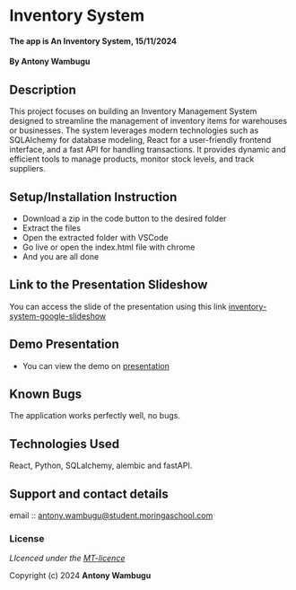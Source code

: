 # Inventory System
#### The app is An Inventory System, 15/11/2024
#### **By Antony Wambugu**
## Description
This project focuses on building an Inventory Management System designed to streamline the management of inventory items for warehouses or businesses. The system leverages modern technologies such as SQLAlchemy for database modeling, React for a user-friendly frontend interface, and a fast API for handling transactions. It provides dynamic and efficient tools to manage products, monitor stock levels, and track suppliers.


## Setup/Installation Instruction
* Download a zip in the code button to the desired folder
* Extract the files
* Open the extracted folder with VSCode
* Go live or open the index.html file with chrome
* And you are all done

## Link to the Presentation Slideshow
You can access the slide of the presentation using this link [inventory-system-google-slideshow](https://docs.google.com/presentation/d/1Nw5nHUNy94hQbmre2Rne3wUQIlYHCMUcaODTQrzzEZc/edit?usp=sharing)

## Demo Presentation
* You can view the demo on [presentation](https://drive.google.com/file/d/1NJ6tXMja1zmcXiMkiAk9CXGaHehVtEsO/view)

## Known Bugs
The application works perfectly well, no bugs.

## Technologies Used
React, Python, SQLalchemy, alembic and fastAPI.

## Support and contact details
email :: antony.wambugu@student.moringaschool.com

### License
*LIcenced under the [MT-licence](https://github.com/antony-kimanzi/inventory-system/blob/main/frontend/LICENSE.md)*

Copyright (c) 2024 **Antony Wambugu**